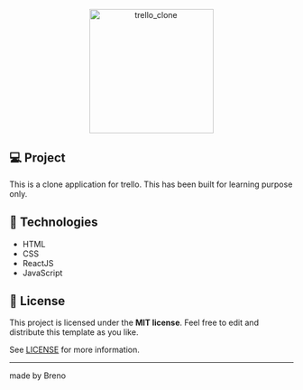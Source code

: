 <p align="center">
  <a>
    <img alt="trello_clone" title="trello_clone" src="./github/trelloclone.git" width="220px" />
  </a>
</p>

## 💻 Project

This is a clone application for trello. This has been built for learning purpose only.

## 🚀 Technologies

- HTML
- CSS
- ReactJS
- JavaScript

## 🔖 License

This project is licensed under the **MIT license**. Feel free to edit and distribute this template as you like.

See [LICENSE](LICENSE) for more information.

---

made by Breno
